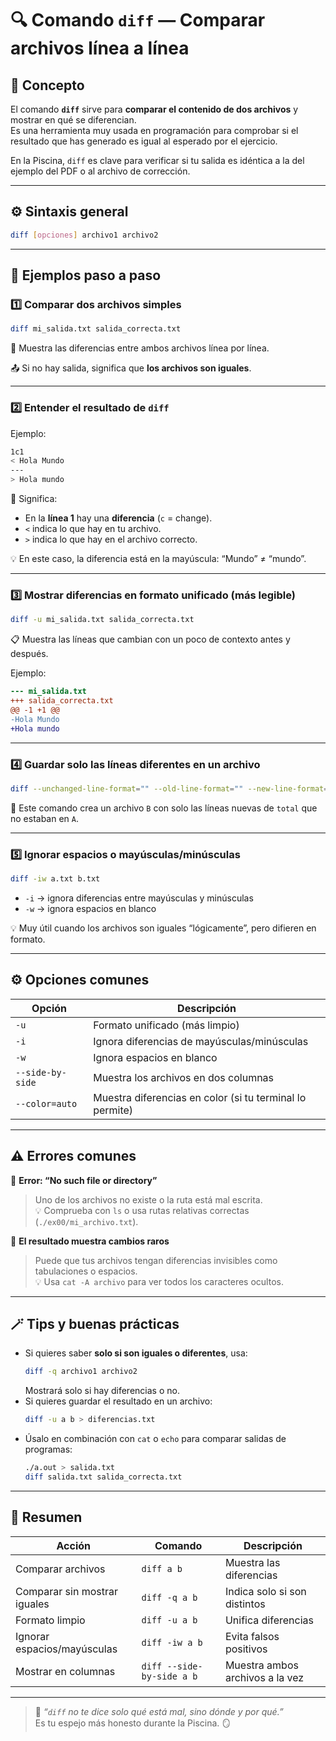 # 🔍 Comando `diff` — Comparar archivos línea a línea

## 🧠 Concepto
El comando **`diff`** sirve para **comparar el contenido de dos archivos** y mostrar en qué se diferencian.  
Es una herramienta muy usada en programación para comprobar si el resultado que has generado es igual al esperado por el ejercicio.

En la Piscina, `diff` es clave para verificar si tu salida es idéntica a la del ejemplo del PDF o al archivo de corrección.

---

## ⚙️ Sintaxis general

```bash
diff [opciones] archivo1 archivo2
```

---

## 📘 Ejemplos paso a paso

### 1️⃣ Comparar dos archivos simples
```bash
diff mi_salida.txt salida_correcta.txt
```
🔎 Muestra las diferencias entre ambos archivos línea por línea.

📤 Si no hay salida, significa que **los archivos son iguales**.

---

### 2️⃣ Entender el resultado de `diff`

Ejemplo:
```bash
1c1
< Hola Mundo
---
> Hola mundo
```
📖 Significa:
- En la **línea 1** hay una **diferencia** (`c` = change).  
- `<` indica lo que hay en tu archivo.  
- `>` indica lo que hay en el archivo correcto.

💡 En este caso, la diferencia está en la mayúscula: “Mundo” ≠ “mundo”.

---

### 3️⃣ Mostrar diferencias en formato unificado (más legible)
```bash
diff -u mi_salida.txt salida_correcta.txt
```
📋 Muestra las líneas que cambian con un poco de contexto antes y después.

Ejemplo:
```diff
--- mi_salida.txt
+++ salida_correcta.txt
@@ -1 +1 @@
-Hola Mundo
+Hola mundo
```

---

### 4️⃣ Guardar solo las líneas diferentes en un archivo
```bash
diff --unchanged-line-format="" --old-line-format="" --new-line-format="%L" A total > B
```
🧩 Este comando crea un archivo `B` con solo las líneas nuevas de `total` que no estaban en `A`.

---

### 5️⃣ Ignorar espacios o mayúsculas/minúsculas
```bash
diff -iw a.txt b.txt
```
- `-i` → ignora diferencias entre mayúsculas y minúsculas  
- `-w` → ignora espacios en blanco

💡 Muy útil cuando los archivos son iguales “lógicamente”, pero difieren en formato.

---

## ⚙️ Opciones comunes

| Opción | Descripción |
|--------|--------------|
| `-u` | Formato unificado (más limpio) |
| `-i` | Ignora diferencias de mayúsculas/minúsculas |
| `-w` | Ignora espacios en blanco |
| `--side-by-side` | Muestra los archivos en dos columnas |
| `--color=auto` | Muestra diferencias en color (si tu terminal lo permite) |

---

## ⚠️ Errores comunes

🚫 **Error: “No such file or directory”**  
> Uno de los archivos no existe o la ruta está mal escrita.  
💡 Comprueba con `ls` o usa rutas relativas correctas (`./ex00/mi_archivo.txt`).

🚫 **El resultado muestra cambios raros**  
> Puede que tus archivos tengan diferencias invisibles como tabulaciones o espacios.  
💡 Usa `cat -A archivo` para ver todos los caracteres ocultos.

---

## 🪄 Tips y buenas prácticas

- Si quieres saber **solo si son iguales o diferentes**, usa:
  ```bash
  diff -q archivo1 archivo2
  ```
  Mostrará solo si hay diferencias o no.
- Si quieres guardar el resultado en un archivo:
  ```bash
  diff -u a b > diferencias.txt
  ```
- Úsalo en combinación con `cat` o `echo` para comparar salidas de programas:
  ```bash
  ./a.out > salida.txt
  diff salida.txt salida_correcta.txt
  ```

---

## 🎯 Resumen

| Acción | Comando | Descripción |
|--------|----------|-------------|
| Comparar archivos | `diff a b` | Muestra las diferencias |
| Comparar sin mostrar iguales | `diff -q a b` | Indica solo si son distintos |
| Formato limpio | `diff -u a b` | Unifica diferencias |
| Ignorar espacios/mayúsculas | `diff -iw a b` | Evita falsos positivos |
| Mostrar en columnas | `diff --side-by-side a b` | Muestra ambos archivos a la vez |

---

> 💬 *“`diff` no te dice solo qué está mal, sino dónde y por qué.”*  
> Es tu espejo más honesto durante la Piscina. 🪞
